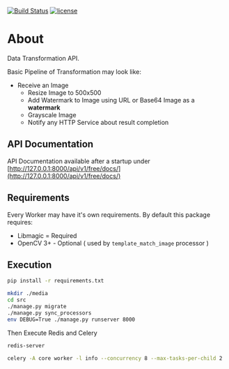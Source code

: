 [![Build Status](https://travis-ci.com/firewut/data-transform-pipelines-api.svg)](https://travis-ci.com/firewut/data-transform-pipelines-api)
[![license](http://img.shields.io/badge/license-MIT-red.svg?style=flat)](https://raw.githubusercontent.com/firewut/data-transform-pipelines-api/master/LICENSE)


# About

Data Transformation API.

Basic Pipeline of Transformation may look like:

  * Receive an Image
    * Resize Image to 500x500
    * Add Watermark to Image using URL or Base64 Image as a **watermark**
    * Grayscale Image
    * Notify any HTTP Service about result completion

## API Documentation

API Documentation available after a startup under [http://127.0.0.1:8000/api/v1/free/docs/](http://127.0.0.1:8000/api/v1/free/docs/)

## Requirements

Every Worker may have it's own requirements. By default this package requires:

* Libmagic = Required
* OpenCV 3+ - Optional ( used by `template_match_image` processor )

## Execution

```bash
pip install -r requirements.txt

mkdir ./media
cd src 
./manage.py migrate
./manage.py sync_processors
env DEBUG=True ./manage.py runserver 8000
```

Then Execute Redis and Celery

```bash
redis-server

celery -A core worker -l info --concurrency 8 --max-tasks-per-child 2
```